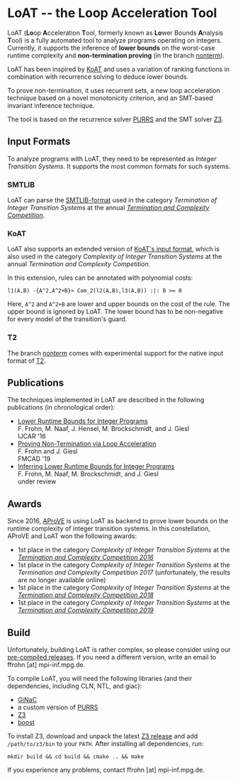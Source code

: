 # LoAT -- the Loop Acceleration Tool

LoAT (**Lo**op **A**cceleration **T**ool, formerly known as **Lo**wer Bounds **A**nalysis **T**ool) is a fully automated tool to analyze programs operating on integers.
Currently, it supports the inference of **lower bounds** on the worst-case runtime complexity and **non-termination proving** (in the branch [nonterm](https://github.com/aprove-developers/LoAT/tree/nonterm)).

LoAT has been inspired by [KoAT](<https://github.com/s-falke/kittel-koat/>) and uses a variation of ranking functions in combination with recurrence solving to deduce lower bounds.

To prove non-termination, it uses recurrent sets, a new loop acceleration technique based on a novel monotonicity criterion, and an SMT-based invariant inference technique.

The tool is based on the recurrence solver [PURRS](http://www.cs.unipr.it/purrs/) and the SMT solver [Z3](https://github.com/Z3Prover/z3/).

## Input Formats

To analyze programs with LoAT, they need to be represented as *Integer Transition Systems*.
It supports the most common formats for such systems.

### SMTLIB

LoAT can parse the [SMTLIB-format](https://www.microsoft.com/en-us/research/wp-content/uploads/2016/02/SMTPushdownPrograms.pdf) used in the category *Termination of Integer Transition Systems* at the annual [*Termination and Complexity Competition*](http://termination-portal.org/wiki/Termination_Competition).

### KoAT

LoAT also supports an extended version of [KoAT's input format](aprove.informatik.rwth-aachen.de/eval/IntegerComplexity/), which is also used in the category *Complexity of Integer Transition Systems* at the annual *Termination and Complexity Competition*.

In this extension, rules can be annotated with polynomial costs:
```
l1(A,B) -{A^2,A^2+B}> Com_2(l2(A,B),l3(A,B)) :|: B >= 0
```
Here, `A^2` and `A^2+B` are lower and upper bounds on the cost of the rule.
The upper bound is ignored by LoAT.
The lower bound has to be non-negative for every model of the transition's guard.

### T2

The branch [nonterm](https://github.com/aprove-developers/LoAT/tree/nonterm) comes with experimental support for the native input format of [T2](https://github.com/mmjb/T2).

## Publications

The techniques implemented in LoAT are described in the following publications (in chronological order):

* [Lower Runtime Bounds for Integer Programs](http://aprove.informatik.rwth-aachen.de/eval/integerLower/compl-paper.pdf)\
  F. Frohn, M. Naaf, J. Hensel, M. Brockschmidt, and J. Giesl\
  IJCAR '16
* [Proving Non-Termination via Loop Acceleration](https://arxiv.org/abs/1905.11187)\
  F. Frohn and J. Giesl\
  FMCAD '19
* [Inferring Lower Runtime Bounds for Integer Programs](https://arxiv.org/abs/1911.01077)\
  F. Frohn, M. Naaf, M. Brockschmidt, and J. Giesl\
  under review

## Awards

Since 2016, [AProVE](http://aprove.informatik.rwth-aachen.de/) is using LoAT as backend to prove lower bounds on the runtime complexity of integer transition systems.
In this constellation, AProVE and LoAT won the following awards:

* 1st place in the category *Complexity of Integer Transition Systems* at the [*Termination and Complexity Competition 2016*](https://termcomp.imn.htwk-leipzig.de/competitions/Y2016)
* 1st place in the category *Complexity of Integer Transition Systems* at the *Termination and Complexity Competition 2017* (unfortunately, the results are no longer available online)
* 1st place in the category *Complexity of Integer Transition Systems* at the [*Termination and Complexity Competition 2018*](http://group-mmm.org/termination/competitions/Y2018/)
* 1st place in the category *Complexity of Integer Transition Systems* at the [*Termination and Complexity Competition 2019*](http://group-mmm.org/termination/competitions/Y2019/)

## Build

Unfortunately, building LoAT is rather complex, so please consider using our [pre-compiled releases](https://github.com/aprove-developers/LoAT/releases).
If you need a different version, write an email to ffrohn [at] mpi-inf.mpg.de.

To compile LoAT, you will need the following libraries (and their dependencies, including CLN, NTL, and giac):

* [GiNaC](http://www.ginac.de)
* a custom version of [PURRS](https://github.com/aprove-developers/LoAT-purrs)
* [Z3](https://github.com/Z3Prover/z3)
* [boost](https://www.boost.org)

To install Z3, download and unpack the latest [Z3 release](https://github.com/Z3Prover/z3/releases) and add `/path/to/z3/bin` to your `PATH`.
After installing all dependencies, run:

```
mkdir build && cd build && cmake .. && make
```

If you experience any problems, contact ffrohn [at] mpi-inf.mpg.de.
